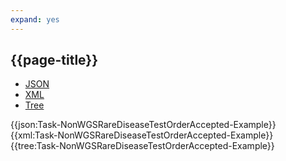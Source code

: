 ```yaml
---
expand: yes
---
```


## {{page-title}}

<div class="nhsd-!t-margin-bottom-6">
  <ul class="nav nav-tabs" role="tablist">
        <li role="presentation" class="active">
            <a href="#JSON-T-NWRDTOA-E" role="tab" data-toggle="tab">JSON</a>
        </li>
         <li role="presentation">
            <a href="#XML-T-NWRDTOA-E" role="tab" data-toggle="tab">XML</a>
        </li>
        <li role="presentation">
            <a href="#Tree-T-NWRDTOA-E" role="tab" data-toggle="tab">Tree</a>
        </li>
  </ul>
    
  <div class="tab-content snippet">
    <div id="JSON-T-NWRDTOA-E" role="tabpanel" class="tab-pane active">
{{json:Task-NonWGSRareDiseaseTestOrderAccepted-Example}}
    </div>
    <div id="XML-T-NWRDTOA-E" role="tabpanel" class="tab-pane">
{{xml:Task-NonWGSRareDiseaseTestOrderAccepted-Example}}
    </div>
    <div id="Tree-T-NWRDTOA-E" role="tabpanel" class="tab-pane">
{{tree:Task-NonWGSRareDiseaseTestOrderAccepted-Example}}
    </div>
  </div>
</div>